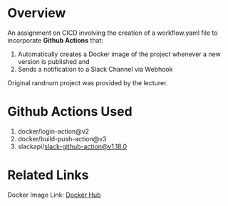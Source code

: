 # Overview

An assignment on CICD involving the creation of a workflow.yaml file to incorporate **Github Actions** that:

1. Automatically creates a Docker image of the project whenever a new version is published and
2. Sends a notification to a Slack Channel via Webhook 

Original randnum project was provided by the lecturer. 

# Github Actions Used
1. docker/login-action@v2
2. docker/build-push-action@v3
3. slackapi/slack-github-action@v1.18.0

# Related Links
Docker Image Link: [Docker Hub](https://hub.docker.com/r/e0834739/randnum)